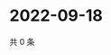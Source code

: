# 2022-09-18

共 0 条

<!-- BEGIN WEIBO -->
<!-- 最后更新时间 Sun Sep 18 2022 05:15:42 GMT+0800 (China Standard Time) -->

<!-- END WEIBO -->
